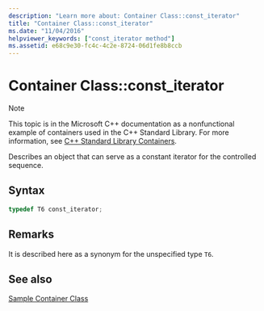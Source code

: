 ```yaml
---
description: "Learn more about: Container Class::const_iterator"
title: "Container Class::const_iterator"
ms.date: "11/04/2016"
helpviewer_keywords: ["const_iterator method"]
ms.assetid: e68c9e30-fc4c-4c2e-8724-06d1fe8b8ccb
---
```

# Container Class::const_iterator

> [!NOTE]
> This topic is in the Microsoft C++ documentation as a nonfunctional example of containers used in the C++ Standard Library. For more information, see [C++ Standard Library Containers](../standard-library/stl-containers.md).

Describes an object that can serve as a constant iterator for the controlled sequence.

## Syntax

```cpp
typedef T6 const_iterator;
```

## Remarks

It is described here as a synonym for the unspecified type `T6`.

## See also

[Sample Container Class](../standard-library/sample-container-class.md)
